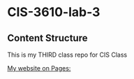 # CIS-3610-lab-3
## Content Structure

This is my THIRD class repo for CIS Class

[My website on Pages:](https://gemini-lab.github.io/CIS-3610-lab-3/)
